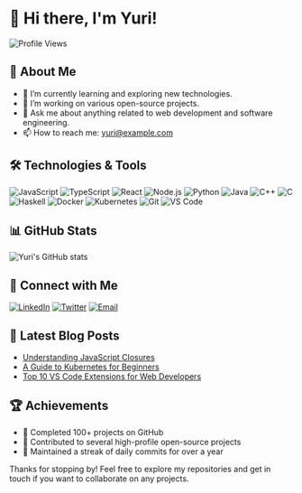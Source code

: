 # 👋 Hi there, I'm Yuri!

![Profile Views](https://komarev.com/ghpvc/?username=yuri-sl&color=brightgreen)

## 🚀 About Me

- 🌱 I’m currently learning and exploring new technologies.
- 🔭 I’m working on various open-source projects.
- 💬 Ask me about anything related to web development and software engineering.
- 📫 How to reach me: [yuri@example.com](mailto:yuri@example.com)

## 🛠️ Technologies & Tools

![JavaScript](https://img.shields.io/badge/-JavaScript-black?style=flat-square&logo=javascript)
![TypeScript](https://img.shields.io/badge/-TypeScript-black?style=flat-square&logo=typescript)
![React](https://img.shields.io/badge/-React-black?style=flat-square&logo=react)
![Node.js](https://img.shields.io/badge/-Node.js-black?style=flat-square&logo=node.js)
![Python](https://img.shields.io/badge/-Python-black?style=flat-square&logo=python)
![Java](https://img.shields.io/badge/-Java-black?style=flat-square&logo=java)
![C++](https://img.shields.io/badge/-C++-black?style=flat-square&logo=c%2B%2B)
![C](https://img.shields.io/badge/-C-black?style=flat-square&logo=c)
![Haskell](https://img.shields.io/badge/-Haskell-black?style=flat-square&logo=haskell)
![Docker](https://img.shields.io/badge/-Docker-black?style=flat-square&logo=docker)
![Kubernetes](https://img.shields.io/badge/-Kubernetes-black?style=flat-square&logo=kubernetes)
![Git](https://img.shields.io/badge/-Git-black?style=flat-square&logo=git)
![VS Code](https://img.shields.io/badge/-VSCode-black?style=flat-square&logo=visual-studio-code)

## 📊 GitHub Stats

![Yuri's GitHub stats](https://github-readme-stats.vercel.app/api?username=yuri-sl&show_icons=true&theme=radical)

## 🔗 Connect with Me

[![LinkedIn](https://img.shields.io/badge/-LinkedIn-black?style=flat-square&logo=linkedin)](https://www.linkedin.com/in/yuri-sl/)
[![Twitter](https://img.shields.io/badge/-Twitter-black?style=flat-square&logo=twitter)](https://twitter.com/yuri-sl)
[![Email](https://img.shields.io/badge/-Email-black?style=flat-square&logo=gmail)](mailto:yuri@example.com)

## 📝 Latest Blog Posts

<!-- BLOG-POST-LIST:START -->
- [Understanding JavaScript Closures](https://yuri-sl.dev/posts/javascript-closures)
- [A Guide to Kubernetes for Beginners](https://yuri-sl.dev/posts/kubernetes-guide)
- [Top 10 VS Code Extensions for Web Developers](https://yuri-sl.dev/posts/vscode-extensions)
<!-- BLOG-POST-LIST:END -->

## 🏆 Achievements

- 🎉 Completed 100+ projects on GitHub
- 🚀 Contributed to several high-profile open-source projects
- 🌟 Maintained a streak of daily commits for over a year

Thanks for stopping by! Feel free to explore my repositories and get in touch if you want to collaborate on any projects.
